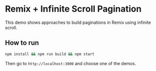 # Remix + Infinite Scroll Pagination

This demo shows approaches to build paginations in Remix using infinite scroll.

## How to run

```bash
npm install && npm run build && npm start
```

Then go to `http://localhost:3000` and choose one of the demos.
